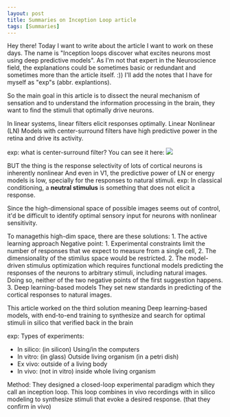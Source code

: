 ```yaml
---
layout: post
title: Summaries on Inception Loop article
tags: [Summaries]
---
```


<p>Hey there! Today I want to write about the article I want to work on these days. The name is "Inception loops discover what excites neurons most using deep predictive models".
As I'm not that expert in the Neuroscience field, the explanations could be sometimes basic or redundant and sometimes more than the article itself. :)) I'll add the notes that I have for myself as "exp"s (abbr. explantions). </p>

<p>So the main goal in this article is to dissect the neural mechanism of sensation and to understand the information processing in the brain, they want to find the stimuli that optimally drive neurons.</p>
<p>In linear systems, linear filters elicit responses optimally. 
Linear Nonlinear (LN) Models with center-surround filters have high predictive power in the retina and drive its activity.</p>
exp: what is center-surround filter?
You can see it here:
<img src="https://www.mdpi.com/jimaging/jimaging-08-00076/article_deploy/html/images/jimaging-08-00076-g004.png">
<p>BUT the thing is the response selectivity of lots of cortical neurons is inherently nonlinear 
And even in V1, the predictive power of LN or energy models is low, specially for the responses to natural stimuli.
exp: In classical conditioning, a <b>neutral stimulus</b> is something that does not elicit a response.</p>

<p>Since the high-dimensional space of possible images seems out of control, it'd be difficult to identify optimal sensory input
for neurons with nonlinear sensitivity.</p>
To managethis high-dim space, there are these solutions: 
1. The active learning approach
Negative point: 
    1. Experimental constraints limit the number of responses that we expect to measure from a single cell,
    2. The dimensionality of the stimilus space would be restricted.
2. The model-driven stimulus optimization
    which requires functional models predicting the responses of the neurons to arbitrary stimuli, including natural images.
    Doing so, neither of the two negative points of the first suggestion happens.
3. Deep learning-based models
    They set new standards in predicting of the cortical responses to natural images.

<p>This article worked on the third solution meaning Deep learning-based models, with end-to-end training to synthesize and search
for optimal stimuli in silico that verified back in the brain</p>
exp: Types of experiments:

<ul>
  <li>In silico:  (in silicon) Using/in the computers</li>
  <li>In vitro:   (in glass) Outside living organism (in a petri dish)</li>
  <li>Ex vivo:    outside of a living body </li>
  <li>In vivo:    (not in vitro) inside whole living organism</li>
</ul>
<p>Method:
   They designed a closed-loop experimental paradigm which they call an inception loop. This loop combines in vivo recordings
   with in silico modeling to synthesize stimuli that evoke a desired response. (that they confirm in vivo)</p>
<p></p>
<p></p>
<p></p>


<!-- Source:

```markdown
- [x] Eating
- [ ] Walking
  - [ ] Running
- [ ] Sleeping
```

Rendered:

- [x] Eating
- [ ] Walking
  - [ ] Running
- [ ] Sleeping -->
